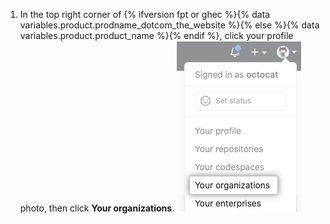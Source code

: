 1. In the top right corner of {% ifversion fpt or ghec %}{% data variables.product.prodname_dotcom_the_website %}{% else %}{% data variables.product.product_name %}{% endif %}, click your profile photo, then click **Your organizations**. ![个人资料菜单中的组织](/assets/images/help/profile/your-organizations.png)
